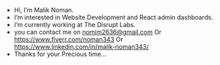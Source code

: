- Hi, I’m Malik Noman.
- I’m interested in Website Development and React admin dashboards.
- I’m currently working at The Disrupt Labs.
- you can contact me on nomim2636@gmail.com  Or https://www.fiverr.com/noman343 Or https://www.linkedin.com/in/malik-noman343/
- Thanks for your Precious time...

<!---
Noman343/Noman343 is a ✨ special ✨ repository because its `README.md` (this file) appears on your GitHub profile.
You can click the Preview link to take a look at your changes.
--->
